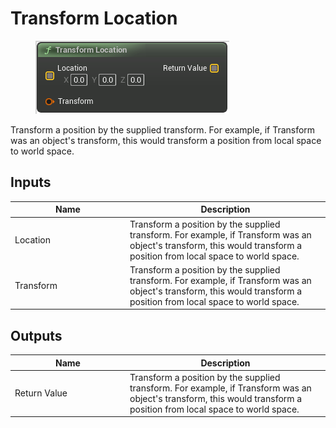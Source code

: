 # Transform Location

<div align="left" data-full-width="false">

<figure><img src="../../../../api/Math/Transform/Transform_Location.png" alt=""><figcaption></figcaption></figure>

</div>

Transform a position by the supplied transform. For example, if Transform was an object's transform, this would transform a position from local space to world space.

## Inputs

<table><thead><tr><th width="170">Name</th><th>Description</th></tr></thead><tbody><tr><td>Location</td><td>Transform a position by the supplied transform. For example, if Transform was an object's transform, this would transform a position from local space to world space.</td></tr><tr><td>Transform</td><td>Transform a position by the supplied transform. For example, if Transform was an object's transform, this would transform a position from local space to world space.</td></tr></tbody></table>

## Outputs

<table><thead><tr><th width="170">Name</th><th>Description</th></tr></thead><tbody><tr><td>Return Value</td><td>Transform a position by the supplied transform. For example, if Transform was an object's transform, this would transform a position from local space to world space.</td></tr></tbody></table>
